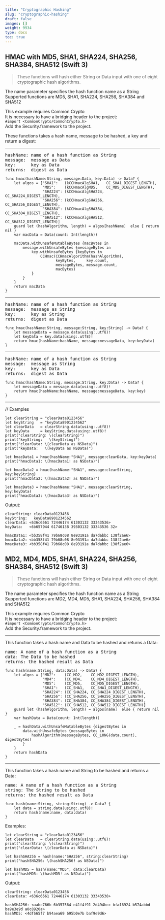 ```yaml
---
title: "Cryptographic Hashing"
slug: "cryptographic-hashing"
draft: false
images: []
weight: 9934
type: docs
toc: true
---
```


## HMAC with MD5, SHA1, SHA224, SHA256, SHA384, SHA512 (Swift 3)
>These functions will hash either String or Data input with one of eight cryptographic hash algorithms.

The name parameter specifies the hash function name as a String
Supported functions are MD5, SHA1, SHA224, SHA256, SHA384 and SHA512

This example requires Common Crypto  
It is necessary to have a bridging header to the project:  
`#import <CommonCrypto/CommonCrypto.h>`  
Add the Security.framework to the project.  


These functions takes a hash name, message to be hashed, a key and return a digest:

---
<pre>
hashName: name of a hash function as String  
message:  message as Data  
key:      key as Data  
returns:  digest as Data  
</pre>
    func hmac(hashName:String, message:Data, key:Data) -> Data? {
        let algos = ["SHA1":   (kCCHmacAlgSHA1,   CC_SHA1_DIGEST_LENGTH),
                     "MD5":    (kCCHmacAlgMD5,    CC_MD5_DIGEST_LENGTH),
                     "SHA224": (kCCHmacAlgSHA224, CC_SHA224_DIGEST_LENGTH),
                     "SHA256": (kCCHmacAlgSHA256, CC_SHA256_DIGEST_LENGTH),
                     "SHA384": (kCCHmacAlgSHA384, CC_SHA384_DIGEST_LENGTH),
                     "SHA512": (kCCHmacAlgSHA512, CC_SHA512_DIGEST_LENGTH)]
        guard let (hashAlgorithm, length) = algos[hashName]  else { return nil }
        var macData = Data(count: Int(length))

        macData.withUnsafeMutableBytes {macBytes in
            message.withUnsafeBytes {messageBytes in
                key.withUnsafeBytes {keyBytes in
                    CCHmac(CCHmacAlgorithm(hashAlgorithm),
                           keyBytes,     key.count,
                           messageBytes, message.count,
                           macBytes)
                }
            }
        }
        return macData
    }
---
<pre>
hashName: name of a hash function as String
message:  message as String
key:      key as String
returns:  digest as Data
</pre>

    func hmac(hashName:String, message:String, key:String) -> Data? {
        let messageData = message.data(using:.utf8)!
        let keyData = key.data(using:.utf8)!
        return hmac(hashName:hashName, message:messageData, key:keyData)
    }
    
---
<pre>
hashName: name of a hash function as String  
message:  message as String  
key:      key as Data  
returns:  digest as Data  
</pre>

    func hmac(hashName:String, message:String, key:Data) -> Data? {
        let messageData = message.data(using:.utf8)!
        return hmac(hashName:hashName, message:messageData, key:key)
    }

---
// Examples

    let clearString = "clearData0123456"
    let keyString   = "keyData8901234562"
    let clearData   = clearString.data(using:.utf8)!
    let keyData     = keyString.data(using:.utf8)!
    print("clearString: \(clearString)")
    print("keyString:   \(keyString)")
    print("clearData: \(clearData as NSData)")
    print("keyData:   \(keyData as NSData)")
    
    let hmacData1 = hmac(hashName:"SHA1", message:clearData, key:keyData)
    print("hmacData1: \(hmacData1! as NSData)")
    
    let hmacData2 = hmac(hashName:"SHA1", message:clearString, key:keyString)
    print("hmacData2: \(hmacData2! as NSData)")
    
    let hmacData3 = hmac(hashName:"SHA1", message:clearString, key:keyData)
    print("hmacData3: \(hmacData3! as NSData)")

Output:

    clearString: clearData0123456
    keyString:   keyData8901234562
    clearData: <636c6561 72446174 61303132 33343536>
    keyData:   <6b657944 61746138 39303132 33343536 32>

    hmacData1: <bb358f41 79b68c08 8e93191a da7dabbc 138f2ae6>
    hmacData2: <bb358f41 79b68c08 8e93191a da7dabbc 138f2ae6>
    hmacData3: <bb358f41 79b68c08 8e93191a da7dabbc 138f2ae6>




## MD2, MD4, MD5, SHA1, SHA224, SHA256, SHA384, SHA512 (Swift 3)
>These functions will hash either String or Data input with one of eight cryptographic hash algorithms.


The name parameter specifies the hash function name as a String  
Supported functions are MD2, MD4, MD5, SHA1, SHA224, SHA256, SHA384 and SHA512

This example requires Common Crypto  
It is necessary to have a bridging header to the project:  
`#import <CommonCrypto/CommonCrypto.h>`  
Add the Security.framework to the project.  


---
This function takes a hash name and Data to be hashed and returns a Data:

<pre>
name: A name of a hash function as a String  
data: The Data to be hashed  
returns: the hashed result as Data  
</pre>

    func hash(name:String, data:Data) -> Data? {
        let algos = ["MD2":    (CC_MD2,    CC_MD2_DIGEST_LENGTH),
                     "MD4":    (CC_MD4,    CC_MD4_DIGEST_LENGTH),
                     "MD5":    (CC_MD5,    CC_MD5_DIGEST_LENGTH),
                     "SHA1":   (CC_SHA1,   CC_SHA1_DIGEST_LENGTH),
                     "SHA224": (CC_SHA224, CC_SHA224_DIGEST_LENGTH),
                     "SHA256": (CC_SHA256, CC_SHA256_DIGEST_LENGTH),
                     "SHA384": (CC_SHA384, CC_SHA384_DIGEST_LENGTH),
                     "SHA512": (CC_SHA512, CC_SHA512_DIGEST_LENGTH)]
        guard let (hashAlgorithm, length) = algos[name]  else { return nil }
        var hashData = Data(count: Int(length))
    
        _ = hashData.withUnsafeMutableBytes {digestBytes in
            data.withUnsafeBytes {messageBytes in
                hashAlgorithm(messageBytes, CC_LONG(data.count), digestBytes)
            }
        }
        return hashData
    }
---   
This function takes a hash name and String to be hashed and returns a Data:

<pre>
name: A name of a hash function as a String  
string: The String to be hashed  
returns: the hashed result as Data  
</pre>
    func hash(name:String, string:String) -> Data? {
        let data = string.data(using:.utf8)!
        return hash(name:name, data:data)
    }
    
Examples:
    
    let clearString = "clearData0123456"
    let clearData   = clearString.data(using:.utf8)!
    print("clearString: \(clearString)")
    print("clearData: \(clearData as NSData)")
    
    let hashSHA256 = hash(name:"SHA256", string:clearString)
    print("hashSHA256: \(hashSHA256! as NSData)")
    
    let hashMD5 = hash(name:"MD5", data:clearData)
    print("hashMD5: \(hashMD5! as NSData)")
Output:

    clearString: clearData0123456
    clearData: <636c6561 72446174 61303132 33343536>

    hashSHA256: <aabc766b 6b357564 e41f4f91 2d494bcc bfa16924 b574abbd ba9e3e9d a0c8920a>
    hashMD5: <4df665f7 b94aea69 695b0e7b baf9e9d6>


